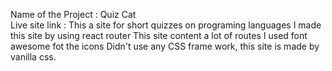 Name of the Project : Quiz Cat
<br>
Live site link : 
This a site for short quizzes on programing languages
I made this site by using react router
This site content a lot of routes 
I used font awesome fot the icons
Didn't use any CSS frame work, this site is made by vanilla css.
